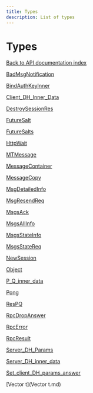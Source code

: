 ```yaml
---
title: Types
description: List of types
---
```

# Types  
[Back to API documentation index](..)


[BadMsgNotification](BadMsgNotification.md)<a name="BadMsgNotification"></a>  

[BindAuthKeyInner](BindAuthKeyInner.md)<a name="BindAuthKeyInner"></a>  

[Client\_DH\_Inner\_Data](Client_DH_Inner_Data.md)<a name="Client_DH_Inner_Data"></a>  

[DestroySessionRes](DestroySessionRes.md)<a name="DestroySessionRes"></a>  

[FutureSalt](FutureSalt.md)<a name="FutureSalt"></a>  

[FutureSalts](FutureSalts.md)<a name="FutureSalts"></a>  

[HttpWait](HttpWait.md)<a name="HttpWait"></a>  

[MTMessage](MTMessage.md)<a name="MTMessage"></a>  

[MessageContainer](MessageContainer.md)<a name="MessageContainer"></a>  

[MessageCopy](MessageCopy.md)<a name="MessageCopy"></a>  

[MsgDetailedInfo](MsgDetailedInfo.md)<a name="MsgDetailedInfo"></a>  

[MsgResendReq](MsgResendReq.md)<a name="MsgResendReq"></a>  

[MsgsAck](MsgsAck.md)<a name="MsgsAck"></a>  

[MsgsAllInfo](MsgsAllInfo.md)<a name="MsgsAllInfo"></a>  

[MsgsStateInfo](MsgsStateInfo.md)<a name="MsgsStateInfo"></a>  

[MsgsStateReq](MsgsStateReq.md)<a name="MsgsStateReq"></a>  

[NewSession](NewSession.md)<a name="NewSession"></a>  

[Object](Object.md)<a name="Object"></a>  

[P\_Q\_inner\_data](P_Q_inner_data.md)<a name="P_Q_inner_data"></a>  

[Pong](Pong.md)<a name="Pong"></a>  

[ResPQ](ResPQ.md)<a name="ResPQ"></a>  

[RpcDropAnswer](RpcDropAnswer.md)<a name="RpcDropAnswer"></a>  

[RpcError](RpcError.md)<a name="RpcError"></a>  

[RpcResult](RpcResult.md)<a name="RpcResult"></a>  

[Server\_DH\_Params](Server_DH_Params.md)<a name="Server_DH_Params"></a>  

[Server\_DH\_inner\_data](Server_DH_inner_data.md)<a name="Server_DH_inner_data"></a>  

[Set\_client\_DH\_params\_answer](Set_client_DH_params_answer.md)<a name="Set_client_DH_params_answer"></a>  

[Vector t](Vector t.md)<a name="Vector t"></a>  

